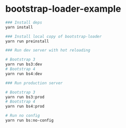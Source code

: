 bootstrap-loader-example
=========================

```bash
### Install deps
yarn install

### Install local copy of bootstrap-loader
yarn run preinstall

### Run dev server with hot reloading

# Bootstrap 3
yarn run bs3:dev
# Bootstrap 4
yarn run bs4:dev

### Run production server

# Bootstrap 3
yarn run bs3:prod
# Bootstrap 4
yarn run bs4:prod

# Run no config
yarn run bs:no-config
```
